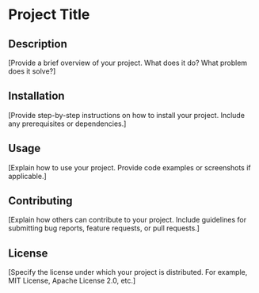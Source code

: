 # Project Title

## Description
[Provide a brief overview of your project. What does it do? What problem does it solve?]

## Installation
[Provide step-by-step instructions on how to install your project. Include any prerequisites or dependencies.]

## Usage
[Explain how to use your project. Provide code examples or screenshots if applicable.]

## Contributing
[Explain how others can contribute to your project. Include guidelines for submitting bug reports, feature requests, or pull requests.]

## License
[Specify the license under which your project is distributed. For example, MIT License, Apache License 2.0, etc.]